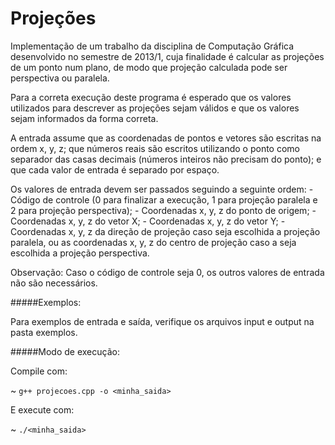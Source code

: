 Projeções
===================

Implementação de um trabalho da disciplina de Computação Gráfica desenvolvido no semestre de 2013/1, cuja finalidade é calcular as projeções de um ponto num plano, de modo que projeção calculada pode ser perspectiva ou paralela.

Para a correta execução deste programa é esperado que os valores utilizados para descrever as projeções sejam válidos e que os valores sejam informados da forma correta.

A entrada assume que as coordenadas de pontos e vetores são escritas na ordem x, y, z; que números reais são escritos utilizando o ponto como separador das casas decimais (números inteiros não precisam do ponto); e que cada valor de entrada é separado por espaço.

Os valores de entrada devem ser passados seguindo a seguinte ordem:
    - Código de controle (0 para finalizar a execução, 1 para projeção paralela e 2 para projeção perspectiva);
    - Coordenadas x, y, z do ponto de origem;
    - Coordenadas x, y, z do vetor X;
    - Coordenadas x, y, z do vetor Y;
    - Coordenadas x, y, z da direção de projeção caso seja escolhida a projeção paralela, ou as coordenadas x, y, z do centro de projeção caso a seja escolhida a projeção perspectiva.

Observação: Caso o código de controle seja 0, os outros valores de entrada não são necessários.

#####Exemplos:

Para exemplos de entrada e saída, verifique os arquivos input e output na pasta exemplos.

#####Modo de execução:

Compile com:

~ `g++ projecoes.cpp -o <minha_saida>`

E execute com:

~ `./<minha_saida>`
